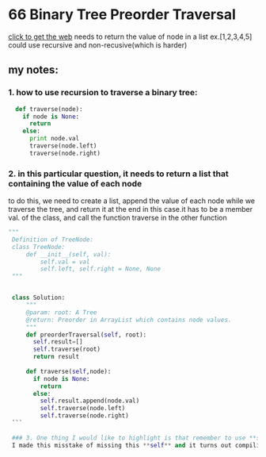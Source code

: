   # 66 Binary Tree Preorder Traversal
[click to get the web]( http://www.lintcode.com/en/problem/binary-tree-preorder-traversal/)
needs to return the value of node in a list
ex.[1,2,3,4,5]
could use recursive and non-recusive(which is harder)

## my notes:
### 1. how to use recursion to traverse a binary tree:

``` python
  def traverse(node):
    if node is None:
      return
    else:
      print node.val
      traverse(node.left)
      traverse(node.right)
```
### 2. in this particular question, it needs to return a list that containing the value of each node
   to do this, we need to create a list, append the value of each node while we traverse the tree, and return it at the end
   in this case.it has to be a member val. of the class, and call the function traverse in the other function
   ```python
   """
    Definition of TreeNode:
    class TreeNode:
        def __init__(self, val):
            self.val = val
            self.left, self.right = None, None
    """


    class Solution:
        """
        @param: root: A Tree
        @return: Preorder in ArrayList which contains node values.
        """
        def preorderTraversal(self, root):
          self.result=[]
          self.traverse(root)
          return result
        
        def traverse(self,node):
          if node is None:
            return 
          else:
            self.result.append(node.val)
            self.traverse(node.left)
            self.traverse(node.right)
    ```
    
    ### 3. One thing I would like to highlight is that remember to use **self** when call function or member variavle in a class
    I made this misstake of missing this **self** and it turns out compiling error 
